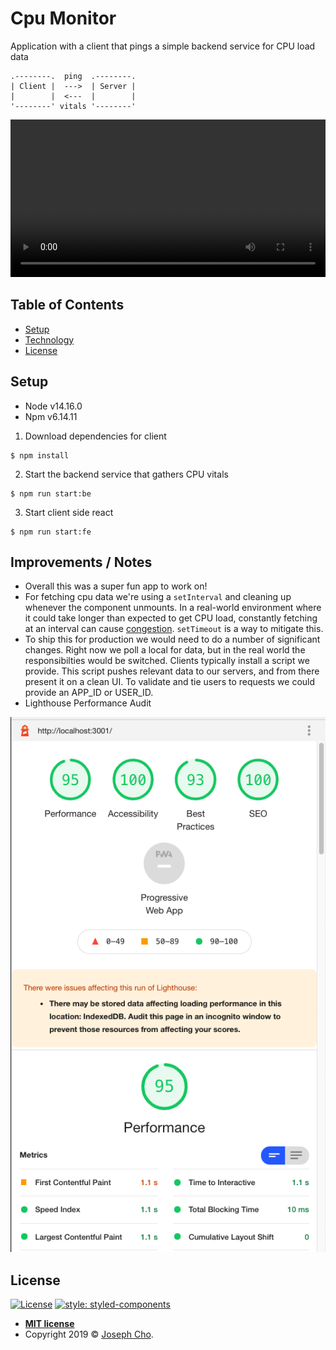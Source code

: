 # Cpu Monitor
Application with a client that pings a simple backend service for CPU load data

```
.--------.  ping  .--------.
| Client |  --->  | Server |
|        |  <---  |        |
'--------' vitals '--------'
```

<video controls="true" width="100%" allowfullscreen="true">
  <source src="load-cpu.mp4" type="video/mp4">
</video>


## Table of Contents

- [Setup](#Setup)
- [Technology](#technology)
- [License](#license)


## Setup

- Node v14.16.0
- Npm v6.14.11

1) Download dependencies for client
```shell
$ npm install
```

2) Start the backend service that gathers CPU vitals
```shell
$ npm run start:be
```

3) Start client side react 
```shell
$ npm run start:fe
```


## Improvements / Notes
- Overall this was a super fun app to work on!
- For fetching cpu data we're using a `setInterval` and cleaning up whenever the component unmounts. In a real-world environment where it could take longer than expected to get CPU load, constantly fetching at an interval can cause [congestion](https://weblogs.asp.net/bleroy/setinterval-is-moderately-evil). `setTimeout` is a way to mitigate this.
- To ship this for production we would need to do a number of significant changes. Right now we poll a local for data, but in the real world the responsibilties would be switched. Clients typically install a script we provide. This script pushes relevant data to our servers, and from there present it on a clean UI. To validate and tie users to requests we could provide an APP_ID or USER_ID.
- Lighthouse Performance Audit

<img src="lighthouse-audit.png"/>

## License

[![License](http://img.shields.io/:license-mit-blue.svg?style=flat-square)](http://badges.mit-license.org)
[![style: styled-components](https://img.shields.io/badge/style-%F0%9F%92%85%20styled--components-orange.svg?colorB=daa357&colorA=db748e)](https://github.com/styled-components/styled-components)

- **[MIT license](http://opensource.org/licenses/mit-license.php)**
- Copyright 2019 © <a href="https://www.linkedin.com/in/jscho13/" target="_blank">Joseph Cho</a>.

